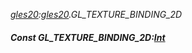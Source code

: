 _[gles20](../../modules/gles20/gles20-module.md):[gles20](../../modules/gles20/gles20-module.md).GL\_TEXTURE\_BINDING\_2D_
##### Const GL\_TEXTURE\_BINDING\_2D:[Int](../../modules/wonkey/wonkey-types-int.md)
